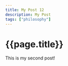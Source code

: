 ```yaml
---
title: My Post 12
description: My Post
tags: ["philosophy"]
---
```


# {{page.title}}

This is my second post!




